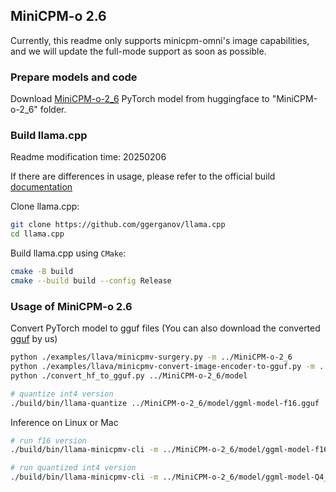 ## MiniCPM-o 2.6
Currently, this readme only supports minicpm-omni's image capabilities, and we will update the full-mode support as soon as possible.

### Prepare models and code

Download [MiniCPM-o-2_6](https://huggingface.co/openbmb/MiniCPM-o-2_6) PyTorch model from huggingface to "MiniCPM-o-2_6" folder.


### Build llama.cpp
Readme modification time: 20250206

If there are differences in usage, please refer to the official build [documentation](https://github.com/ggerganov/llama.cpp/blob/master/docs/build.md)

Clone llama.cpp:
```bash
git clone https://github.com/ggerganov/llama.cpp
cd llama.cpp
```

Build llama.cpp using `CMake`:
```bash
cmake -B build
cmake --build build --config Release
```


### Usage of MiniCPM-o 2.6

Convert PyTorch model to gguf files (You can also download the converted [gguf](https://huggingface.co/openbmb/MiniCPM-o-2_6-gguf) by us)

```bash
python ./examples/llava/minicpmv-surgery.py -m ../MiniCPM-o-2_6
python ./examples/llava/minicpmv-convert-image-encoder-to-gguf.py -m ../MiniCPM-o-2_6 --minicpmv-projector ../MiniCPM-o-2_6/minicpmv.projector --output-dir ../MiniCPM-o-2_6/ --image-mean 0.5 0.5 0.5 --image-std 0.5 0.5 0.5 --minicpmv_version 4
python ./convert_hf_to_gguf.py ../MiniCPM-o-2_6/model

# quantize int4 version
./build/bin/llama-quantize ../MiniCPM-o-2_6/model/ggml-model-f16.gguf ../MiniCPM-o-2_6/model/ggml-model-Q4_K_M.gguf Q4_K_M
```


Inference on Linux or Mac
```bash
# run f16 version
./build/bin/llama-minicpmv-cli -m ../MiniCPM-o-2_6/model/ggml-model-f16.gguf --mmproj ../MiniCPM-o-2_6/mmproj-model-f16.gguf -c 4096 --temp 0.7 --top-p 0.8 --top-k 100 --repeat-penalty 1.05 --image xx.jpg -p "What is in the image?"

# run quantized int4 version
./build/bin/llama-minicpmv-cli -m ../MiniCPM-o-2_6/model/ggml-model-Q4_K_M.gguf --mmproj ../MiniCPM-o-2_6/mmproj-model-f16.gguf -c 4096 --temp 0.7 --top-p 0.8 --top-k 100 --repeat-penalty 1.05 --image xx.jpg  -p "What is in the image?"
```
